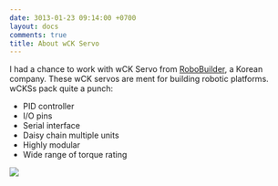 ```yaml
---
date: 3013-01-23 09:14:00 +0700
layout: docs
comments: true
title: About wCK Servo
---
```

I had a chance to work with wCK Servo from [RoboBuilder][1], a Korean company. These wCK servos are ment for building robotic platforms. wCKSs pack quite a punch:

- PID controller
- I/O pins
- Serial interface
- Daisy chain multiple units
- Highly modular
- Wide range of torque rating 

<img src="{{ site.url }}/img/posts/wckservo.jpg" />

[1]: http://www.robobuilder.net/eng/
[2]: http://www.robobuilder.net/eng/